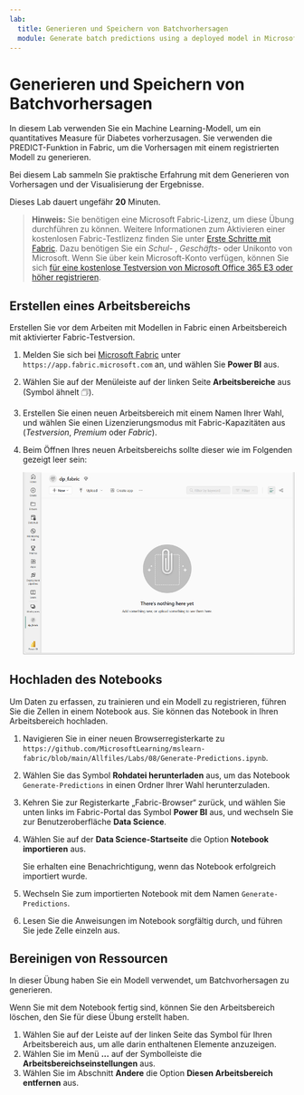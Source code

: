```yaml
---
lab:
  title: Generieren und Speichern von Batchvorhersagen
  module: Generate batch predictions using a deployed model in Microsoft Fabric
---
```


# Generieren und Speichern von Batchvorhersagen

In diesem Lab verwenden Sie ein Machine Learning-Modell, um ein quantitatives Measure für Diabetes vorherzusagen. Sie verwenden die PREDICT-Funktion in Fabric, um die Vorhersagen mit einem registrierten Modell zu generieren.

Bei diesem Lab sammeln Sie praktische Erfahrung mit dem Generieren von Vorhersagen und der Visualisierung der Ergebnisse.

Dieses Lab dauert ungefähr **20** Minuten.

> **Hinweis:** Sie benötigen eine Microsoft Fabric-Lizenz, um diese Übung durchführen zu können. Weitere Informationen zum Aktivieren einer kostenlosen Fabric-Testlizenz finden Sie unter [Erste Schritte mit Fabric](https://learn.microsoft.com/fabric/get-started/fabric-trial). Dazu benötigen Sie ein *Schul-* , *Geschäfts-* oder Unikonto von Microsoft. Wenn Sie über kein Microsoft-Konto verfügen, können Sie sich [für eine kostenlose Testversion von Microsoft Office 365 E3 oder höher registrieren](https://www.microsoft.com/microsoft-365/business/compare-more-office-365-for-business-plans).

## Erstellen eines Arbeitsbereichs

Erstellen Sie vor dem Arbeiten mit Modellen in Fabric einen Arbeitsbereich mit aktivierter Fabric-Testversion.

1. Melden Sie sich bei [Microsoft Fabric](https://app.fabric.microsoft.com) unter `https://app.fabric.microsoft.com` an, und wählen Sie **Power BI** aus.
2. Wählen Sie auf der Menüleiste auf der linken Seite **Arbeitsbereiche** aus (Symbol ähnelt &#128455;).
3. Erstellen Sie einen neuen Arbeitsbereich mit einem Namen Ihrer Wahl, und wählen Sie einen Lizenzierungsmodus mit Fabric-Kapazitäten aus (*Testversion*, *Premium* oder *Fabric*).
4. Beim Öffnen Ihres neuen Arbeitsbereichs sollte dieser wie im Folgenden gezeigt leer sein:

    ![Screenshot: Leerer Arbeitsbereich in Power BI](./Images/new-workspace.png)

## Hochladen des Notebooks

Um Daten zu erfassen, zu trainieren und ein Modell zu registrieren, führen Sie die Zellen in einem Notebook aus. Sie können das Notebook in Ihren Arbeitsbereich hochladen.

1. Navigieren Sie in einer neuen Browserregisterkarte zu `https://github.com/MicrosoftLearning/mslearn-fabric/blob/main/Allfiles/Labs/08/Generate-Predictions.ipynb`.
1. Wählen Sie das Symbol **Rohdatei herunterladen** aus, um das Notebook `Generate-Predictions` in einen Ordner Ihrer Wahl herunterzuladen.
1. Kehren Sie zur Registerkarte „Fabric-Browser“ zurück, und wählen Sie unten links im Fabric-Portal das Symbol **Power BI** aus, und wechseln Sie zur Benutzeroberfläche **Data Science**.
1. Wählen Sie auf der **Data Science-Startseite** die Option **Notebook importieren** aus.

    Sie erhalten eine Benachrichtigung, wenn das Notebook erfolgreich importiert wurde.

1. Wechseln Sie zum importierten Notebook mit dem Namen `Generate-Predictions`.
1. Lesen Sie die Anweisungen im Notebook sorgfältig durch, und führen Sie jede Zelle einzeln aus.

## Bereinigen von Ressourcen

In dieser Übung haben Sie ein Modell verwendet, um Batchvorhersagen zu generieren.

Wenn Sie mit dem Notebook fertig sind, können Sie den Arbeitsbereich löschen, den Sie für diese Übung erstellt haben.

1. Wählen Sie auf der Leiste auf der linken Seite das Symbol für Ihren Arbeitsbereich aus, um alle darin enthaltenen Elemente anzuzeigen.
2. Wählen Sie im Menü **...** auf der Symbolleiste die **Arbeitsbereichseinstellungen** aus.
3. Wählen Sie im Abschnitt **Andere** die Option **Diesen Arbeitsbereich entfernen** aus.
